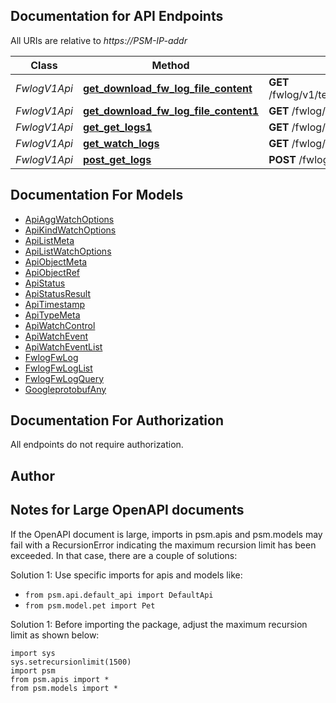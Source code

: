 
## Documentation for API Endpoints

All URIs are relative to *https://PSM-IP-addr*

Class | Method | HTTP request | Description
------------ | ------------- | ------------- | -------------
*FwlogV1Api* | [**get_download_fw_log_file_content**](../../../../pensando_cloud/docs/FwlogV1Api.md#get_download_fw_log_file_content) | **GET** /fwlog/v1/tenants/{O.Tenant}/objects/{O.Name} | fwlog/v1/tenants/default/objects/&lt;objectName&gt;
*FwlogV1Api* | [**get_download_fw_log_file_content1**](../../../../pensando_cloud/docs/FwlogV1Api.md#get_download_fw_log_file_content1) | **GET** /fwlog/v1/objects/{O.Name} | fwlog/v1/tenants/default/objects/&lt;objectName&gt;
*FwlogV1Api* | [**get_get_logs1**](../../../../pensando_cloud/docs/FwlogV1Api.md#get_get_logs1) | **GET** /fwlog/v1/query | Queries firewall logs
*FwlogV1Api* | [**get_watch_logs**](../../../../pensando_cloud/docs/FwlogV1Api.md#get_watch_logs) | **GET** /fwlog/v1/watch/query | 
*FwlogV1Api* | [**post_get_logs**](../../../../pensando_cloud/docs/FwlogV1Api.md#post_get_logs) | **POST** /fwlog/v1/query | Queries firewall logs


## Documentation For Models

 - [ApiAggWatchOptions](../../../docs/ApiAggWatchOptions.md)
 - [ApiKindWatchOptions](../../../docs/ApiKindWatchOptions.md)
 - [ApiListMeta](../../../docs/ApiListMeta.md)
 - [ApiListWatchOptions](../../../docs/ApiListWatchOptions.md)
 - [ApiObjectMeta](../../../docs/ApiObjectMeta.md)
 - [ApiObjectRef](../../../docs/ApiObjectRef.md)
 - [ApiStatus](../../../docs/ApiStatus.md)
 - [ApiStatusResult](../../../docs/ApiStatusResult.md)
 - [ApiTimestamp](../../../docs/ApiTimestamp.md)
 - [ApiTypeMeta](../../../docs/ApiTypeMeta.md)
 - [ApiWatchControl](../../../docs/ApiWatchControl.md)
 - [ApiWatchEvent](../../../docs/ApiWatchEvent.md)
 - [ApiWatchEventList](../../../docs/ApiWatchEventList.md)
 - [FwlogFwLog](../../../docs/FwlogFwLog.md)
 - [FwlogFwLogList](../../../docs/FwlogFwLogList.md)
 - [FwlogFwLogQuery](../../../docs/FwlogFwLogQuery.md)
 - [GoogleprotobufAny](../../../docs/GoogleprotobufAny.md)


## Documentation For Authorization

 All endpoints do not require authorization.

## Author




## Notes for Large OpenAPI documents
If the OpenAPI document is large, imports in psm.apis and psm.models may fail with a
RecursionError indicating the maximum recursion limit has been exceeded. In that case, there are a couple of solutions:

Solution 1:
Use specific imports for apis and models like:
- `from psm.api.default_api import DefaultApi`
- `from psm.model.pet import Pet`

Solution 1:
Before importing the package, adjust the maximum recursion limit as shown below:
```
import sys
sys.setrecursionlimit(1500)
import psm
from psm.apis import *
from psm.models import *
```
